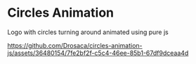 # Circles Animation 

Logo with circles turning around animated using pure js

https://github.com/Drosaca/circles-animation-js/assets/36480154/7fe2bf2f-c5c4-46ee-85b1-67df9dceaa4d

